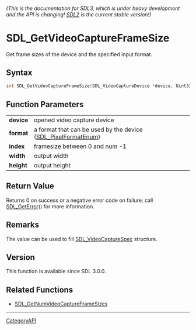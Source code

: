 ###### (This is the documentation for SDL3, which is under heavy development and the API is changing! [SDL2](https://wiki.libsdl.org/SDL2/) is the current stable version!)
# SDL_GetVideoCaptureFrameSize

Get frame sizes of the device and the specified input format.

## Syntax

```c
int SDL_GetVideoCaptureFrameSize(SDL_VideoCaptureDevice *device, Uint32 format, int index, int *width, int *height);

```

## Function Parameters

|                |                                                                                      |
| -------------- | ------------------------------------------------------------------------------------ |
| **device**     | opened video capture device                                                          |
| **format**     | a format that can be used by the device ([SDL_PixelFormatEnum](SDL_PixelFormatEnum)) |
| **index**      | framesize between 0 and num -1                                                       |
| **width**      | output width                                                                         |
| **height**     | output height                                                                        |

## Return Value

Returns 0 on success or a negative error code on failure; call
[SDL_GetError](SDL_GetError)() for more information.

## Remarks

The value can be used to fill [SDL_VideoCaptureSpec](SDL_VideoCaptureSpec)
structure.

## Version

This function is available since SDL 3.0.0.

## Related Functions

* [SDL_GetNumVideoCaptureFrameSizes](SDL_GetNumVideoCaptureFrameSizes)

----
[CategoryAPI](CategoryAPI)

